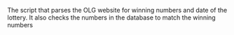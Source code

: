 The script that parses the OLG website for winning numbers and date of the lottery. It also checks the numbers in the database to match the winning numbers
